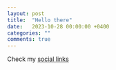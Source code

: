 ```yaml
---
layout: post
title:  "Hello there"
date:   2023-10-28 00:00:00 +0400
categories: ""
comments: true
---
```


Check my [social links](/about/)
